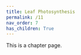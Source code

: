```yaml
---
title: Leaf Photosynthesis
permalink: /11
nav_order: 7
has_children: True
---
```


This is a chapter page.